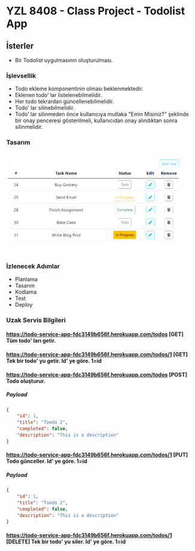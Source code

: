 # YZL 8408 - Class Project - Todolist App

## İsterler

- Bir Todolist uygulmasının oluşturulması.

### İşlevsellik

- Todo ekleme komponentinin olması beklenmektedir.
- Eklenen todo' lar listelenebilmelidir.
- Her todo tekrardan güncellenebilmelidir.
- Todo' lar silinebilmelidir.
- Todo' lar silinmeden önce kullanıcıya mutlaka "Emin Misiniz?" şeklinde bir onay penceresi gösterilmeli, kullanıcıdan onay alındıktan sonra silinmelidir.

### Tasarım

![Beklenen Çıktı Resmi](./design.png)

### İzlenecek Adımlar

- Planlama
- Tasarım
- Kodlama
- Test
- Deploy

### Uzak Servis Bilgileri
#### https://todo-service-app-fdc3149b656f.herokuapp.com/todos       [GET]       Tüm todo' ları getir.
#### https://todo-service-app-fdc3149b656f.herokuapp.com/todos/1     [GET]       Tek bir todo' yu getir. Id' ye göre. 1=id
#### https://todo-service-app-fdc3149b656f.herokuapp.com/todos       [POST]      Todo oluşturur. 
##### Payload
```json
{
    "id": 1,
    "title": "Toodo 2",
    "completed": false,
    "description": "This is a description"
}
```
#### https://todo-service-app-fdc3149b656f.herokuapp.com/todos/1      [PUT]      Todo günceller. Id' ye göre. 1=id
##### Payload
```json
{
    "id": 1,
    "title": "Toodo 2",
    "completed": false,
    "description": "This is a description"
}
```
#### https://todo-service-app-fdc3149b656f.herokuapp.com/todos/1     [DELETE]    Tek bir todo' yu siler. Id' ye göre. 1=id
